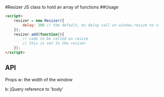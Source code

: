 #Resizer
JS class to hold an array of functions
##Usage
``` html
<script>
	resizer = new Resizer({
		delay: 300 // the default, ms delay call on window.resize to stop functions firing to often
	});
	resizer.add(function(){
		// code to be called on resize
		// this is set to the resizer
	});
</script>
```
## API
Props
w: the width of the window

b: jQuery reference to 'body'